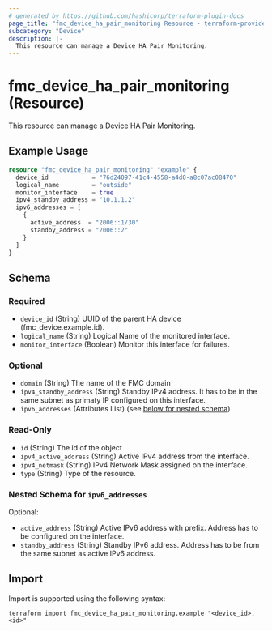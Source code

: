 ```yaml
---
# generated by https://github.com/hashicorp/terraform-plugin-docs
page_title: "fmc_device_ha_pair_monitoring Resource - terraform-provider-fmc"
subcategory: "Device"
description: |-
  This resource can manage a Device HA Pair Monitoring.
---
```


# fmc_device_ha_pair_monitoring (Resource)

This resource can manage a Device HA Pair Monitoring.

## Example Usage

```terraform
resource "fmc_device_ha_pair_monitoring" "example" {
  device_id            = "76d24097-41c4-4558-a4d0-a8c07ac08470"
  logical_name         = "outside"
  monitor_interface    = true
  ipv4_standby_address = "10.1.1.2"
  ipv6_addresses = [
    {
      active_address  = "2006::1/30"
      standby_address = "2006::2"
    }
  ]
}
```

<!-- schema generated by tfplugindocs -->
## Schema

### Required

- `device_id` (String) UUID of the parent HA device (fmc_device.example.id).
- `logical_name` (String) Logical Name of the monitored interface.
- `monitor_interface` (Boolean) Monitor this interface for failures.

### Optional

- `domain` (String) The name of the FMC domain
- `ipv4_standby_address` (String) Standby IPv4 address. It has to be in the same subnet as primaty IP configured on this interface.
- `ipv6_addresses` (Attributes List) (see [below for nested schema](#nestedatt--ipv6_addresses))

### Read-Only

- `id` (String) The id of the object
- `ipv4_active_address` (String) Active IPv4 address from the interface.
- `ipv4_netmask` (String) IPv4 Network Mask assigned on the interface.
- `type` (String) Type of the resource.

<a id="nestedatt--ipv6_addresses"></a>
### Nested Schema for `ipv6_addresses`

Optional:

- `active_address` (String) Active IPv6 address with prefix. Address has to be configured on the interface.
- `standby_address` (String) Standby IPv6 address. Address has to be from the same subnet as active IPv6 address.

## Import

Import is supported using the following syntax:

```shell
terraform import fmc_device_ha_pair_monitoring.example "<device_id>,<id>"
```
